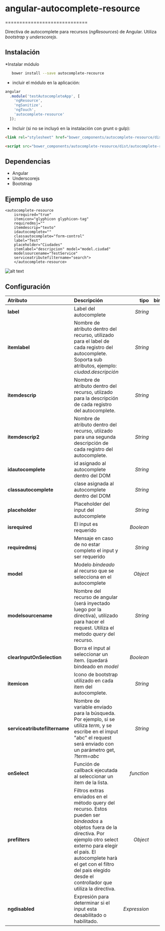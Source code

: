 # angular-autocomplete-resource
=============================

Directiva de autocomplete para recursos (*ngResources*) de Angular. Utiliza *bootstrap* y *underscorejs*.

## Instalación
*Instalar módulo

```bash
   bower install --save autocomplete-recource
```

* incluir el módulo en la aplicación:
```javascript
angular
  .module('testAutocompleteApp', [
    'ngResource',
    'ngSanitize',
    'ngTouch',
    'autocomplete-resource'
  ]);
  ```
 * Incluir (si no se incluyó en la instalación con grunt o gulp):
 ```html
<link rel="stylesheet" href="bower_components/autocomplete-resource/dist/stylesheets/autocomplete-resource.css" />

<script src="bower_components/autocomplete-resource/dist/autocomplete-resource.js"></script>

 ```


## Dependencias
* Angular
* Underscorejs
*  Bootstrap

## Ejemplo de uso
```
<autocomplete-resource 
    isrequired="true" 
    itemicon="glyphicon glyphicon-tag" 
    requiredmsj="" 
    itemdescrip="texto" 
    idautocomplete="" 
    classautocomplete="form-control" 
    label="Test" 
    placeholder="Ciudades" 
    itemlabel="descripcion" model="model.ciudad" 
    modelsourcename="TestService" 
    serviceatributefiltername="search">
    </autocomplete-resource>
 ```
 
![alt text](https://raw.githubusercontent.com/juliandondero/angular-autocomplete-resource/master/extras/demo.png "Ejemplo")

## Configuración

| Atributo        | Descripción           | tipo  | bindeo |
| :------------- |:-------------| -----:| -------:|
| __label__       |  Label del autocomplete | *String* |'@' |
| __itemlabel__   | Nombre de atributo dentro del recurso, utilizado para el label de cada registro del autocomplete. Soporta sub atributos, ejemplo: *ciudad.descripción*      |  *String* |'@' |
| __itemdescrip__ | Nombre de atributo dentro del recurso, utiizado para la descripción de cada registro del autocomplete.   |*String*   |    '@' |
| __itemdescrip2__ | Nombre de atributo dentro del recurso, utiizado para una segunda descripción de cada registro del autocomplete.|*String*      |    '@' |
| __idautocomplete__ | id asignado al autocomplete dentro del DOM| *String* |   '@' |
| __classautocomplete__ | clase asignada al autocomplete dentro del DOM| *String*|    '@' |
| __placeholder__ | Placeholder del input del autocomplete | *String* |   '@' |
| __isrequired__ | El input es requerido |*Boolean*|    '@' |
| __requiredmsj__ | Mensaje en caso de no estar completo el input y ser requerido |*String*|    '@' |
| __model__ | Modelo *bindeado* al recurso que se selecciona en el autocomplete |*Object*|    '=' |
| __modelsourcename__ | Nombre del recurso de angular (será inyectado luego por la directiva), utilizado para hacer el request. Utiliza el metodo *query* del recurso. |*String*|    '@' |
| __clearInputOnSelection__ | Borra el input al seleccionar un item. (quedará bindeado en *model* |*Boolean*|    '@' |
| __itemicon__ | Icono de bootstrap utilizado en cada item del autocomplete. |*String*|    '@' |
| __serviceatributefiltername__ | Nombre de variable enviado para la búsqueda. Por ejemplo, si se utiliza *term*, y se escribe en el imput "abc" el request será enviado con un parámetro get, *<url del metodo query del recurso>?term=abc* |*String*|    '@' |
| __onSelect__ | Función de callback ejecutada al seleccionar un item de la lista. |*function*|    '=' |
| __prefilters__ | Filtros extras enviados en el método query del recurso. Estos pueden ser *bindeados* a objetos fuera de la directiva. Por ejemplo otro select externo para elegir el país. El autocomplete harà el get con el filtro del pais elegido desde el controllador que utiliza la directiva. |*Object*|    '=' |
| __ngdisabled__ | Expresión para determinar si el input esta desabilitado o habilitado. |*Expression*|    '=' |
